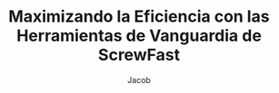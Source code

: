 ---
title: "Maximizando la Eficiencia con las Herramientas de Vanguardia de ScrewFast"
description: "Innovando la Eficiencia en Construcción con Herramientas de Precisión y Soporte"
author: "Jacob"
authorImage: "@/images/blog/jacob.avif"
authorImageAlt: "Descripción del Avatar"
pubDate: 2024-02-06
cardImage: "@/images/blog/post-1.avif"
cardImageAlt: "Vista superior de disposición de herramientas mecánicas"
readTime: 4
tags: ["herramientas", "construcción", "flujo de trabajo" ]
contents: [
        "En la industria de la construcción actual, que avanza rápidamente, la eficiencia es clave para el éxito. En ScrewFast, entendemos la importancia de optimizar el flujo de trabajo de sus proyectos para cumplir con los plazos y mantenerse dentro del presupuesto. Por eso estamos emocionados de introducir nuestras herramientas de vanguardia diseñadas para potenciar sus proyectos como nunca antes.",
        "Nuestra gama de herramientas de ferretería combina ingeniería de precisión con diseño centrado en el usuario, asegurando la máxima productividad en cada sitio de trabajo. Desde taladros eléctricos hasta soluciones avanzadas de sujeción, las herramientas de ScrewFast están construidas para resistir las exigencias de la construcción mientras optimizan su flujo de trabajo.",
        "Una de nuestras ofertas destacadas son nuestros paneles de control intuitivos, que proporcionan información en tiempo real sobre el progreso del proyecto, asignación de recursos y más. Con interfaces fáciles de usar, navegar y supervisar sus proyectos nunca ha sido más fácil.",
        "Pero la eficiencia no se trata solo de las herramientas que usa, sino también del soporte que recibe. Por eso ScrewFast ofrece documentación integral y orientación experta en cada paso del camino. Nuestros equipos dedicados están comprometidos con su éxito, brindando asistencia personalizada para asegurar que obtenga el máximo provecho de nuestros productos.",
        "Únase a los innumerables líderes de la industria que ya han experimentado la diferencia que pueden hacer las herramientas de ScrewFast. Con nuestras soluciones de vanguardia, puede acelerar sus proyectos hacia el éxito y mantenerse por delante de la competencia."
]
---